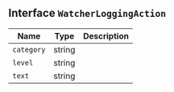 ## Interface `WatcherLoggingAction`

| Name | Type | Description |
| - | - | - |
| `category` | string | &nbsp; |
| `level` | string | &nbsp; |
| `text` | string | &nbsp; |
